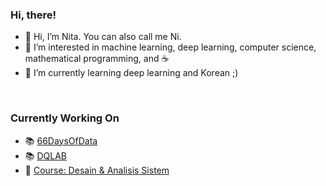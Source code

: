 ### Hi, there!

- 👋 Hi, I’m Nita. You can also call me Ni.
- 👀 I’m interested in machine learning, deep learning, computer science, mathematical programming, and :coffee:
- 🌱 I’m currently learning deep learning and Korean ;)

<br>

### Currently Working On

- 📚 [66DaysOfData](https://github.com/nitrataripin/66DaysOfDataNotes)
- 📚 [DQLAB](https://github.com/nitrataripin/DQLAB)
- 🏫 [Course: Desain & Analisis Sistem](https://teachingfactory.net/program/teknologi-informasi/desain-dan-analisis-sistem/)
<!---
nitrataripin/nitrataripin is a ✨ special ✨ repository because its `README.md` (this file) appears on your GitHub profile.
You can click the Preview link to take a look at your changes.
--->

<!---
- 💞️ I’m looking to collaborate on ...
- 📫 How to reach me ...
(ini harusnya di line #3 & 4)
--->
